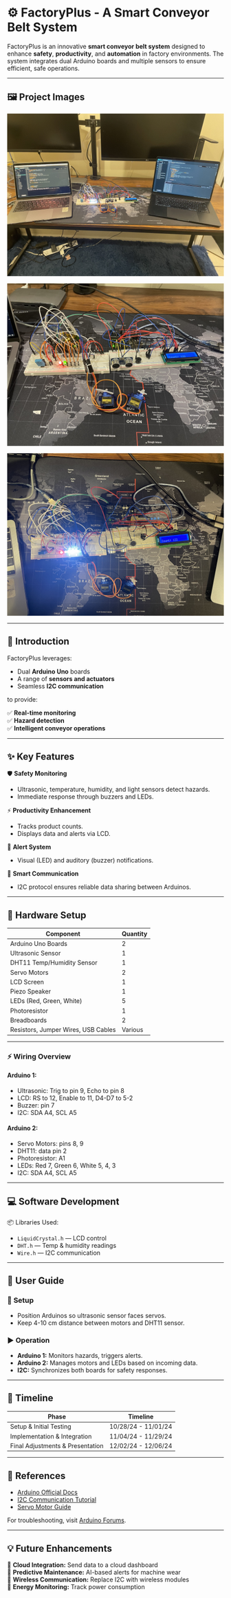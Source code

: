 # ⚙️ **FactoryPlus - A Smart Conveyor Belt System**

FactoryPlus is an innovative **smart conveyor belt system** designed to enhance **safety**, **productivity**, and **automation** in factory environments. The system integrates dual Arduino boards and multiple sensors to ensure efficient, safe operations.

---

## 🖼 **Project Images**

![Project Image 1](./img1.jpg)

![Project Image 2](./img2.jpg)

![Project Image 3](./img3.jpg)

---

## 🚀 **Introduction**

FactoryPlus leverages:
- Dual **Arduino Uno** boards
- A range of **sensors and actuators**
- Seamless **I2C communication**

to provide:

✅ **Real-time monitoring**  
✅ **Hazard detection**  
✅ **Intelligent conveyor operations**

---

## ✨ **Key Features**

🛡️ **Safety Monitoring**  
- Ultrasonic, temperature, humidity, and light sensors detect hazards.  
- Immediate response through buzzers and LEDs.

⚡ **Productivity Enhancement**  
- Tracks product counts.  
- Displays data and alerts via LCD.

📢 **Alert System**  
- Visual (LED) and auditory (buzzer) notifications.

🔗 **Smart Communication**  
- I2C protocol ensures reliable data sharing between Arduinos.

---

## 🔧 **Hardware Setup**

| Component | Quantity |
|------------|----------|
| Arduino Uno Boards | 2 |
| Ultrasonic Sensor | 1 |
| DHT11 Temp/Humidity Sensor | 1 |
| Servo Motors | 2 |
| LCD Screen | 1 |
| Piezo Speaker | 1 |
| LEDs (Red, Green, White) | 5 |
| Photoresistor | 1 |
| Breadboards | 2 |
| Resistors, Jumper Wires, USB Cables | Various |

---

### ⚡ **Wiring Overview**

#### Arduino 1:
- Ultrasonic: Trig to pin 9, Echo to pin 8  
- LCD: RS to 12, Enable to 11, D4-D7 to 5-2  
- Buzzer: pin 7  
- I2C: SDA A4, SCL A5  

#### Arduino 2:
- Servo Motors: pins 8, 9  
- DHT11: data pin 2  
- Photoresistor: A1  
- LEDs: Red 7, Green 6, White 5, 4, 3  
- I2C: SDA A4, SCL A5  

---

## 💻 **Software Development**

📦 Libraries Used:
- `LiquidCrystal.h` — LCD control  
- `DHT.h` — Temp & humidity readings  
- `Wire.h` — I2C communication  

---

## 📝 **User Guide**

### 🔌 **Setup**
- Position Arduinos so ultrasonic sensor faces servos.
- Keep 4-10 cm distance between motors and DHT11 sensor.

### ▶ **Operation**
- **Arduino 1:** Monitors hazards, triggers alerts.
- **Arduino 2:** Manages motors and LEDs based on incoming data.
- **I2C:** Synchronizes both boards for safety responses.

---

## 📅 **Timeline**

| Phase | Timeline |
|--------|----------|
| Setup & Initial Testing | 10/28/24 - 11/01/24 |
| Implementation & Integration | 11/04/24 - 11/29/24 |
| Final Adjustments & Presentation | 12/02/24 - 12/06/24 |

---

## 🔗 **References**

- [Arduino Official Docs](https://www.arduino.cc)  
- [I2C Communication Tutorial](https://www.arduino.cc/en/Tutorial/ArduinoMasterWriter)  
- [Servo Motor Guide](https://www.arduino.cc/en/Reference/Servo)  

For troubleshooting, visit [Arduino Forums](https://forum.arduino.cc/).

---

## 💡 **Future Enhancements**
🌟 **Cloud Integration:** Send data to a cloud dashboard  
🌟 **Predictive Maintenance:** AI-based alerts for machine wear  
🌟 **Wireless Communication:** Replace I2C with wireless modules  
🌟 **Energy Monitoring:** Track power consumption  


